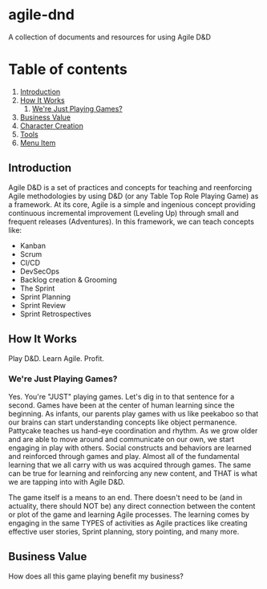 # agile-dnd
A collection of documents and resources for using Agile D&amp;D

# Table of contents
1. [Introduction](#introduction)
2. [How It Works](#howitworks)
    1. [We're Just Playing Games?](#justgames)
3. [Business Value](#busval)
4. [Character Creation](/character-creation/)
5. [Tools](/tools/)
6. [Menu Item](/menu)

## Introduction <a name="introduction"></a>
Agile D&D is a set of practices and concepts for teaching and reenforcing Agile methodologies by using D&D (or any Table Top Role Playing Game) as a framework.  At its core, Agile is a simple and ingenious concept providing continuous incremental improvement (Leveling Up) through small and frequent releases (Adventures). In this framework, we can teach concepts like:

* Kanban
* Scrum
* CI/CD
* DevSecOps
* Backlog creation & Grooming
* The Sprint
* Sprint Planning
* Sprint Review
* Sprint Retrospectives

## How It Works <a name="howitworks"></a>
Play D&D. Learn Agile. Profit.

### We're Just Playing Games? <a name="justgames"></a>
Yes. You're "JUST" playing games.  Let's dig in to that sentence for a second.  Games have been at the center of human learning since the beginning. As infants, our parents play games with us like peekaboo so that our brains can start understanding concepts like object permanence.  Pattycake teaches us hand-eye coordination and rhythm. As we grow older and are able to move around and communicate on our own, we start engaging in play with others. Social constructs and behaviors are learned and reinforced through games and play.  Almost all of the fundamental learning that we all carry with us was acquired through games. The same can be true for learning and reinforcing any new content, and THAT is what we are tapping into with Agile D&D.

The game itself is a means to an end. There doesn't need to be (and in actuality, there should NOT be) any direct connection between the content or plot of the game and learning Agile processes. The learning comes by engaging in the same TYPES of activities as Agile practices like creating effective user stories, Sprint planning, story pointing, and many more.

## Business Value <a name="busval"></a>
How does all this game playing benefit my business?
